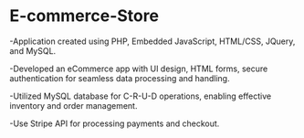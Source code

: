 # E-commerce-Store

-Application created using PHP, Embedded JavaScript, HTML/CSS, JQuery, and MySQL.

-Developed an eCommerce app with UI design, HTML forms, secure authentication for seamless data processing and handling.

-Utilized MySQL database for C-R-U-D operations, enabling effective inventory and order management.

-Use Stripe API for processing payments and checkout.
